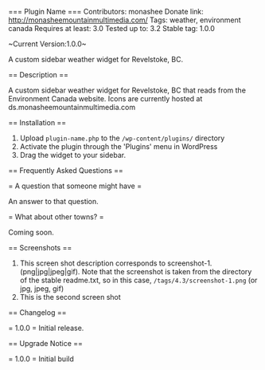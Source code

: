=== Plugin Name ===
Contributors: monashee
Donate link: http://monasheemountainmultimedia.com/
Tags: weather, environment canada
Requires at least: 3.0
Tested up to: 3.2
Stable tag: 1.0.0

~Current Version:1.0.0~

A custom sidebar weather widget for Revelstoke, BC. 

== Description ==

A custom sidebar weather widget for Revelstoke, BC that reads from the Environment Canada website. Icons are currently hosted at ds.monasheemountainmultimedia.com


== Installation ==

1. Upload `plugin-name.php` to the `/wp-content/plugins/` directory
2. Activate the plugin through the 'Plugins' menu in WordPress
3. Drag the widget to your sidebar.

== Frequently Asked Questions ==


= A question that someone might have =

An answer to that question.

= What about other towns? =

Coming soon.

== Screenshots ==

1. This screen shot description corresponds to screenshot-1.(png|jpg|jpeg|gif). Note that the screenshot is taken from
the directory of the stable readme.txt, so in this case, `/tags/4.3/screenshot-1.png` (or jpg, jpeg, gif)
2. This is the second screen shot

== Changelog ==

= 1.0.0 =
Initial release.


== Upgrade Notice ==

= 1.0.0 =
Initial build

